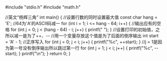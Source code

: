 #include "stdio.h"
#include "math.h"

//英文“杨辉三角”
int main()
{
	//设置行数的同时设置最大值
	const char hang = 'E';
	//64为'A'的ASCII码减一
	for (int i = 1; i <= hang - 64; i++)
	{
		//输出应有的空格
		for (int j = 0; j < (hang - 64) - i; j++)
		{
			printf(" ");
		}
		//设置打印的初始值，之所以减一是为了++、--
		//用一个变量存放这个值是为了后面的倒序输出
		int start = 'A' - 1;
		//正序写入
		for (int j = 0; j < i; j++)
		{
			printf("%c", ++start);
		}
		//j = 1是因为第一号没有倒序输出所以跳过第一行
		for (int j = 1; j < i; j++)
		{
			printf("%c", --start);
		}
		printf("\n");
	}
	return 0;
}
